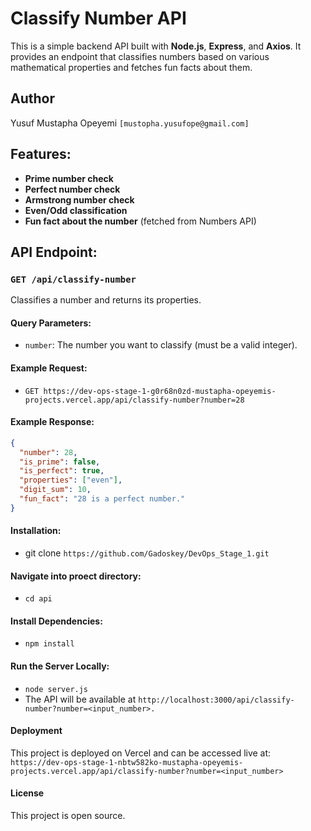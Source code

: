 # Classify Number API

This is a simple backend API built with **Node.js**, **Express**, and **Axios**. It provides an endpoint that classifies numbers based on various mathematical properties and fetches fun facts about them.

## Author

Yusuf Mustapha Opeyemi `[mustopha.yusufope@gmail.com]`

## Features:
- **Prime number check**
- **Perfect number check**
- **Armstrong number check**
- **Even/Odd classification**
- **Fun fact about the number** (fetched from Numbers API)

## API Endpoint:

### `GET /api/classify-number`
Classifies a number and returns its properties.

#### Query Parameters:
- `number`: The number you want to classify (must be a valid integer).

#### Example Request:
- `GET https://dev-ops-stage-1-g0r68n0zd-mustapha-opeyemis-projects.vercel.app/api/classify-number?number=28`


#### Example Response:
```json
{
  "number": 28,
  "is_prime": false,
  "is_perfect": true,
  "properties": ["even"],
  "digit_sum": 10,
  "fun_fact": "28 is a perfect number."
}
```


#### Installation:
- git clone `https://github.com/Gadoskey/DevOps_Stage_1.git`


#### Navigate into proect directory:
- `cd api`

#### Install Dependencies:
- `npm install`


#### Run the Server Locally:
- `node server.js`
- The API will be available at `http://localhost:3000/api/classify-number?number=<input_number>.`


#### Deployment
This project is deployed on Vercel and can be accessed live at: `https://dev-ops-stage-1-nbtw582ko-mustapha-opeyemis-projects.vercel.app/api/classify-number?number=<input_number>`



#### License
This project is open source.